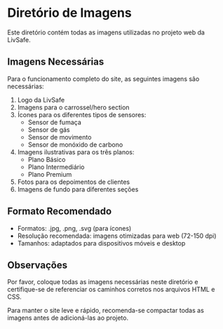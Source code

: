 # Diretório de Imagens

Este diretório contém todas as imagens utilizadas no projeto web da LivSafe.

## Imagens Necessárias

Para o funcionamento completo do site, as seguintes imagens são necessárias:

1. Logo da LivSafe
2. Imagens para o carrossel/hero section
3. Ícones para os diferentes tipos de sensores:
   - Sensor de fumaça
   - Sensor de gás
   - Sensor de movimento
   - Sensor de monóxido de carbono
4. Imagens ilustrativas para os três planos:
   - Plano Básico
   - Plano Intermediário
   - Plano Premium
5. Fotos para os depoimentos de clientes
6. Imagens de fundo para diferentes seções

## Formato Recomendado

- Formatos: .jpg, .png, .svg (para ícones)
- Resolução recomendada: imagens otimizadas para web (72-150 dpi)
- Tamanhos: adaptados para dispositivos móveis e desktop

## Observações

Por favor, coloque todas as imagens necessárias neste diretório e certifique-se de referenciar os caminhos corretos nos arquivos HTML e CSS.

Para manter o site leve e rápido, recomenda-se compactar todas as imagens antes de adicioná-las ao projeto. 